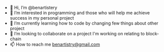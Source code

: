 - 👋 Hi, I’m @benartistery
- 👀 I’m interested in programming and those who will help me achieve success in my personal project
- 🌱 I’m currently learning how to code by changing few things about other project
- 💞️ I’m looking to collaborate on a project I'm working on relating to block-chain
- 📫 How to reach me benartistry@gmail.com 
<!---
benartistery/benartistery is a ✨ special ✨ repository because its `README.md` (this file) appears on your GitHub profile.
You can click the Preview link to take a look at your changes.
--->
